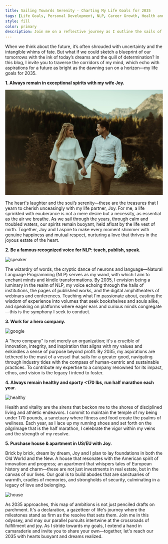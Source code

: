 ```yaml
---
title: Sailing Towards Serenity - Charting My Life Goals for 2035
tags: [Life Goals, Personal Development, NLP, Career Growth, Health and Fitness, Real Estate Investment]
style: fill
color: primary
description: Join me on a reflective journey as I outline the sails of ambition and the compass of love. Discover how setting definitive life goals can create a roadmap to a fulfilling future, blending personal joy, career aspirations, professional voice in NLP, health advocacy, and property dreams across continents.
---
```


When we think about the future, it’s often shrouded with uncertainty and the intangible whims of fate. But what if we could sketch a blueprint of our tomorrows with the ink of today’s dreams and the quill of determination? In this blog, I invite you to traverse the corridors of my mind, which echo with aspirations for a future as bright as the dawning sun on a horizon—my life goals for 2035.

**1. Always remain in exceptional spirits with my wife Joy.**

![happy](assets/posts/../../../assets/posts/2035/joyseb.jpg)

The heart's laughter and the soul’s serenity—these are the treasures that I yearn to cherish unceasingly with my life partner, Joy. For me, a life sprinkled with exuberance is not a mere desire but a necessity, as essential as the air we breathe. As we sail through the years, through calm and troubled waters, our spirits remain buoyant, held afloat by the life vest of mirth. Together, Joy and I aspire to make every moment shimmer with genuine happiness and mutual respect, nurturing a love that thrives in the joyous estate of the heart.

**2. Be a famous recognized voice for NLP: teach, publish, speak.**

![speaker](https://images.unsplash.com/photo-1475721027785-f74eccf877e2?q=80&w=1740&auto=format&fit=crop&ixlib=rb-4.0.3&ixid=M3wxMjA3fDB8MHxwaG90by1wYWdlfHx8fGVufDB8fHx8fA%3D%3D)

The wizardry of words, the cryptic dance of neurons and language—Natural Language Programming (NLP) serves as my wand, with which I aim to enchant minds and kindle transformations. By 2035, I envision being a luminary in the realm of NLP, my voice echoing through the halls of institutions, the pages of published works, and the digital amphitheaters of webinars and conferences. Teaching what I'm passionate about, casting the wisdom of experience into volumes that seek bookshelves and souls alike, and speaking on platforms where eager ears and curious minds congregate—this is the symphony I seek to conduct.

**3. Work for a hero company.**

![google](https://images.unsplash.com/photo-1616499452581-cc7f8e3dd3c9?q=80&w=1740&auto=format&fit=crop&ixlib=rb-4.0.3&ixid=M3wxMjA3fDB8MHxwaG90by1wYWdlfHx8fGVufDB8fHx8fA%3D%3D)

A "hero company" is not merely an organization; it's a crucible of innovation, integrity, and inspiration that aligns with my values and enkindles a sense of purpose beyond profit. By 2035, my aspirations are tethered to the mast of a vessel that sails for a greater good, navigating through industry tides with the compass of human-centric and sustainable practices. To contribute my expertise to a company renowned for its impact, ethos, and vision is the legacy I intend to foster.

**4. Always remain healthy and sporty <170 lbs, run half marathon each year.**

![healthy](https://images.unsplash.com/photo-1456613820599-bfe244172af5?q=80&w=1748&auto=format&fit=crop&ixlib=rb-4.0.3&ixid=M3wxMjA3fDB8MHxwaG90by1wYWdlfHx8fGVufDB8fHx8fA%3D%3D)

Health and vitality are the sirens that beckon me to the shores of disciplined living and athletic endeavors. I commit to maintain the temple of my being under 170 pounds, a sanctuary where fitness and food create the psalms of wellness. Each year, as I lace up my running shoes and set forth on the pilgrimage that is the half marathon, I celebrate the vigor within my veins and the strength of my resolve.

**5. Purchase house & apartment in US/EU with Joy.**

Brick by brick, dream by dream, Joy and I plan to lay foundations in both the Old World and the New. A house that resonates with the American spirit of innovation and progress; an apartment that whispers tales of European history and charm—these are not just investments in real estate, but in the canvas of our lives. Our goal is to build abodes that are sanctuaries of warmth, cradles of memories, and strongholds of security, culminating in a legacy of love and belonging.

![house](https://plus.unsplash.com/premium_photo-1661962841993-99a07c27c9f4?q=80&w=1631&auto=format&fit=crop&ixlib=rb-4.0.3&ixid=M3wxMjA3fDB8MHxwaG90by1wYWdlfHx8fGVufDB8fHx8fA%3D%3D)

As 2035 approaches, this map of ambitions is not just penciled drafts on parchment. It's a declaration, a gazetteer of life's journey where the milestones stand as firm as the resolve that sets them. Join me in this odyssey, and may our parallel pursuits intertwine at the crossroads of fulfillment and joy. As I stride towards my goals, I extend a hand in camaraderie and invite you to share your own—together, let's reach our 2035 with hearts buoyant and dreams realized.